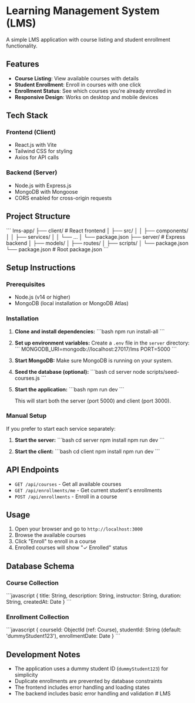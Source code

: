 # Learning Management System (LMS)

A simple LMS application with course listing and student enrollment functionality.

## Features

- **Course Listing**: View available courses with details
- **Student Enrollment**: Enroll in courses with one click
- **Enrollment Status**: See which courses you're already enrolled in
- **Responsive Design**: Works on desktop and mobile devices

## Tech Stack

### Frontend (Client)
- React.js with Vite
- Tailwind CSS for styling
- Axios for API calls

### Backend (Server)
- Node.js with Express.js
- MongoDB with Mongoose
- CORS enabled for cross-origin requests

## Project Structure

\`\`\`
lms-app/
├── client/          # React frontend
│   ├── src/
│   │   ├── components/
│   │   ├── services/
│   │   └── ...
│   └── package.json
├── server/          # Express backend
│   ├── models/
│   ├── routes/
│   ├── scripts/
│   └── package.json
└── package.json     # Root package.json
\`\`\`

## Setup Instructions

### Prerequisites
- Node.js (v14 or higher)
- MongoDB (local installation or MongoDB Atlas)

### Installation

1. **Clone and install dependencies:**
   \`\`\`bash
   npm run install-all
   \`\`\`

2. **Set up environment variables:**
   Create a `.env` file in the `server` directory:
   \`\`\`
   MONGODB_URI=mongodb://localhost:27017/lms
   PORT=5000
   \`\`\`

3. **Start MongoDB:**
   Make sure MongoDB is running on your system.

4. **Seed the database (optional):**
   \`\`\`bash
   cd server
   node scripts/seed-courses.js
   \`\`\`

5. **Start the application:**
   \`\`\`bash
   npm run dev
   \`\`\`

   This will start both the server (port 5000) and client (port 3000).

### Manual Setup

If you prefer to start each service separately:

1. **Start the server:**
   \`\`\`bash
   cd server
   npm install
   npm run dev
   \`\`\`

2. **Start the client:**
   \`\`\`bash
   cd client
   npm install
   npm run dev
   \`\`\`

## API Endpoints

- `GET /api/courses` - Get all available courses
- `GET /api/enrollments/me` - Get current student's enrollments
- `POST /api/enrollments` - Enroll in a course

## Usage

1. Open your browser and go to `http://localhost:3000`
2. Browse the available courses
3. Click "Enroll" to enroll in a course
4. Enrolled courses will show "✓ Enrolled" status

## Database Schema

### Course Collection
\`\`\`javascript
{
  title: String,
  description: String,
  instructor: String,
  duration: String,
  createdAt: Date
}
\`\`\`

### Enrollment Collection
\`\`\`javascript
{
  courseId: ObjectId (ref: Course),
  studentId: String (default: 'dummyStudent123'),
  enrollmentDate: Date
}
\`\`\`

## Development Notes

- The application uses a dummy student ID (`dummyStudent123`) for simplicity
- Duplicate enrollments are prevented by database constraints
- The frontend includes error handling and loading states
- The backend includes basic error handling and validation
#   L M S  
 